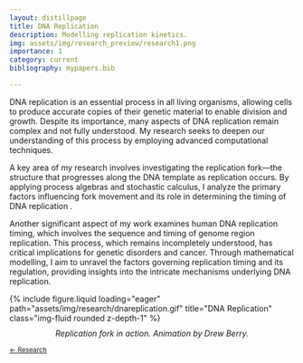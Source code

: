 ```yaml
---
layout: distillpage
title: DNA Replication
description: Modelling replication kinetics.
img: assets/img/research_preview/research1.png
importance: 1
category: current
bibliography: mypapers.bib

---
```

<!---<sub>[← Research](/projects/)</sub>-->

DNA replication is an essential process in all living organisms, allowing cells to produce accurate copies of their genetic material to enable division and growth. Despite its importance, many aspects of DNA replication remain complex and not fully understood. My research seeks to deepen our understanding of this process by employing advanced computational techniques.

A key area of my research involves investigating the replication fork—the structure that progresses along the DNA template as replication occurs. By applying process algebras and stochastic calculus, I analyze the primary factors influencing fork movement and its role in determining the timing of DNA replication <d-cite key="berkemeier2024dna,berners2024regulation"></d-cite>.

Another significant aspect of my work examines human DNA replication timing, which involves the sequence and timing of genome region replication. This process, which remains incompletely understood, has critical implications for genetic disorders and cancer. Through mathematical modelling, I aim to unravel the factors governing replication timing and its regulation, providing insights into the intricate mechanisms underlying DNA replication.

<div class="row">
    <div class="col-sm mt-3 mt-md-0">
        {% include figure.liquid loading="eager" path="assets/img/research/dnareplication.gif" title="DNA Replication" class="img-fluid rounded z-depth-1" %}
        <div class="caption" style="text-align: center; font-style: italic; margin-top: 10px;">
            Replication fork in action. Animation by Drew Berry.
        </div>
    </div>
</div>

<sub>[← Research](/projects/)</sub>